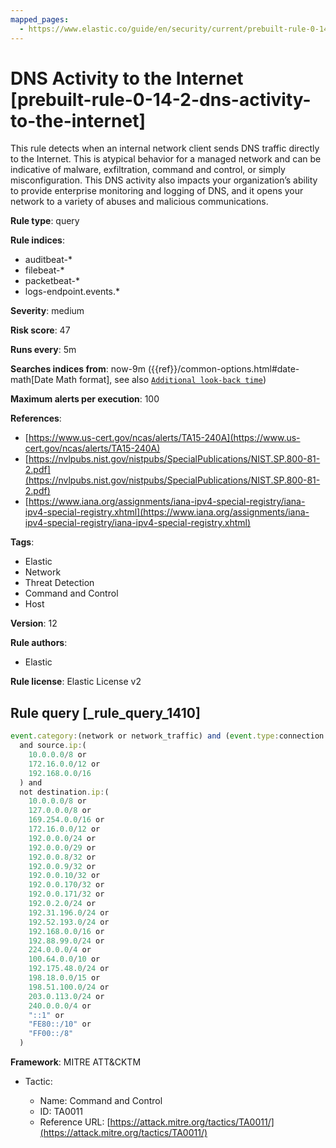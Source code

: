 ```yaml
---
mapped_pages:
  - https://www.elastic.co/guide/en/security/current/prebuilt-rule-0-14-2-dns-activity-to-the-internet.html
---
```


# DNS Activity to the Internet [prebuilt-rule-0-14-2-dns-activity-to-the-internet]

This rule detects when an internal network client sends DNS traffic directly to the Internet. This is atypical behavior for a managed network and can be indicative of malware, exfiltration, command and control, or simply misconfiguration. This DNS activity also impacts your organization’s ability to provide enterprise monitoring and logging of DNS, and it opens your network to a variety of abuses and malicious communications.

**Rule type**: query

**Rule indices**:

* auditbeat-*
* filebeat-*
* packetbeat-*
* logs-endpoint.events.*

**Severity**: medium

**Risk score**: 47

**Runs every**: 5m

**Searches indices from**: now-9m ({{ref}}/common-options.html#date-math[Date Math format], see also [`Additional look-back time`](docs-content://solutions/security/detect-and-alert/create-detection-rule.md#rule-schedule))

**Maximum alerts per execution**: 100

**References**:

* [https://www.us-cert.gov/ncas/alerts/TA15-240A](https://www.us-cert.gov/ncas/alerts/TA15-240A)
* [https://nvlpubs.nist.gov/nistpubs/SpecialPublications/NIST.SP.800-81-2.pdf](https://nvlpubs.nist.gov/nistpubs/SpecialPublications/NIST.SP.800-81-2.pdf)
* [https://www.iana.org/assignments/iana-ipv4-special-registry/iana-ipv4-special-registry.xhtml](https://www.iana.org/assignments/iana-ipv4-special-registry/iana-ipv4-special-registry.xhtml)

**Tags**:

* Elastic
* Network
* Threat Detection
* Command and Control
* Host

**Version**: 12

**Rule authors**:

* Elastic

**Rule license**: Elastic License v2

## Rule query [_rule_query_1410]

```js
event.category:(network or network_traffic) and (event.type:connection or type:dns) and (destination.port:53 or event.dataset:zeek.dns)
  and source.ip:(
    10.0.0.0/8 or
    172.16.0.0/12 or
    192.168.0.0/16
  ) and
  not destination.ip:(
    10.0.0.0/8 or
    127.0.0.0/8 or
    169.254.0.0/16 or
    172.16.0.0/12 or
    192.0.0.0/24 or
    192.0.0.0/29 or
    192.0.0.8/32 or
    192.0.0.9/32 or
    192.0.0.10/32 or
    192.0.0.170/32 or
    192.0.0.171/32 or
    192.0.2.0/24 or
    192.31.196.0/24 or
    192.52.193.0/24 or
    192.168.0.0/16 or
    192.88.99.0/24 or
    224.0.0.0/4 or
    100.64.0.0/10 or
    192.175.48.0/24 or
    198.18.0.0/15 or
    198.51.100.0/24 or
    203.0.113.0/24 or
    240.0.0.0/4 or
    "::1" or
    "FE80::/10" or
    "FF00::/8"
  )
```

**Framework**: MITRE ATT&CKTM

* Tactic:

    * Name: Command and Control
    * ID: TA0011
    * Reference URL: [https://attack.mitre.org/tactics/TA0011/](https://attack.mitre.org/tactics/TA0011/)



